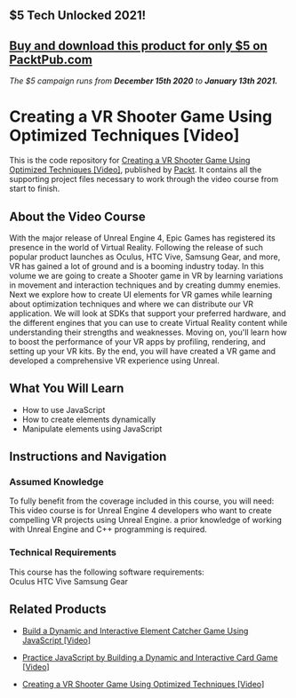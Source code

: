## $5 Tech Unlocked 2021!
[Buy and download this product for only $5 on PacktPub.com](https://www.packtpub.com/)
-----
*The $5 campaign         runs from __December 15th 2020__ to __January 13th 2021.__*

# Creating a VR Shooter Game Using Optimized Techniques [Video]
This is the code repository for [Creating a VR Shooter Game Using Optimized Techniques [Video]](https://www.packtpub.com/game-development/creating-vr-shooter-game-using-optimized-techniques-video?utm_source=github&utm_medium=repository&utm_campaign=9781788292818), published by [Packt](https://www.packtpub.com/?utm_source=github). It contains all the supporting project files necessary to work through the video course from start to finish.
## About the Video Course
With the major release of Unreal Engine 4, Epic Games has registered its presence in the world of Virtual Reality. Following the release of such popular product launches as Oculus, HTC Vive, Samsung Gear, and more, VR has gained a lot of ground and is a booming industry today. 
In this volume we are going to create a Shooter game in VR by learning variations in movement and interaction techniques and by creating dummy enemies. Next we explore how to create UI elements for VR games while learning about optimization techniques and where we can distribute our VR application. We will look at SDKs that support your preferred hardware, and the different engines that you can use to create Virtual Reality content while understanding their strengths and weaknesses. Moving on, you'll learn how to boost the performance of your VR apps by profiling, rendering, and setting up your VR kits. By the end, you will have created a VR game and developed a comprehensive VR experience using Unreal.

<H2>What You Will Learn</H2>
<DIV class=book-info-will-learn-text>
<UL>
<LI>How to use JavaScript 
<LI>How to create elements dynamically 
<LI>Manipulate elements using JavaScript </LI></UL></DIV>

## Instructions and Navigation
### Assumed Knowledge
To fully benefit from the coverage included in this course, you will need:<br/>
This video course is for Unreal Engine 4 developers who want to create compelling VR projects using Unreal Engine. a prior knowledge of working with Unreal Engine and C++ programming is required.
### Technical Requirements
This course has the following software requirements:<br/>
Oculus
 HTC Vive
 Samsung Gear

## Related Products
* [Build a Dynamic and Interactive Element Catcher Game Using JavaScript [Video]](https://www.packtpub.com/application-development/build-dynamic-and-interactive-element-catcher-game-using-javascript-video?utm_source=github&utm_medium=repository&utm_campaign=9781838822927)

* [Practice JavaScript by Building a Dynamic and Interactive Card Game [Video]](https://www.packtpub.com/application-development/practice-javascript-building-dynamic-and-interactive-card-game-video?utm_source=github&utm_medium=repository&utm_campaign=9781838823184)

* [Creating a VR Shooter Game Using Optimized Techniques [Video]](https://www.packtpub.com/game-development/creating-vr-shooter-game-using-optimized-techniques-video?utm_source=github&utm_medium=repository&utm_campaign=9781788292818)

